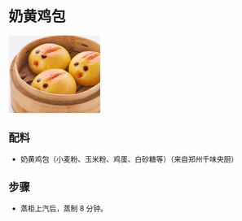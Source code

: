 # 奶黄鸡包

![奶黄鸡包](/images/奶黄鸡包.png)

## 配料

- 奶黄鸡包（小麦粉、玉米粉、鸡蛋、白砂糖等）（来自郑州千味央厨）

## 步骤

- 蒸柜上汽后，蒸制 8 分钟。
